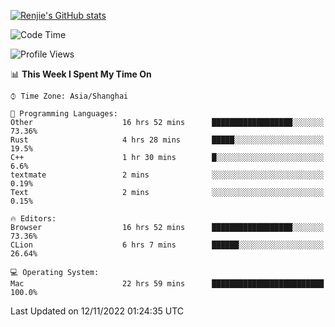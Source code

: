[![Renjie's GitHub stats](https://github-readme-stats.vercel.app/api?username=liurenjie1024&show_icons=true&theme=chartreuse-dark)](https://github.com/anuraghazra/github-readme-stats)

<!--START_SECTION:waka-->
![Code Time](http://img.shields.io/badge/Code%20Time-319%20hrs%2042%20mins-blue)

![Profile Views](http://img.shields.io/badge/Profile%20Views-27-blue)

📊 **This Week I Spent My Time On** 

```text
⌚︎ Time Zone: Asia/Shanghai

💬 Programming Languages: 
Other                    16 hrs 52 mins      ██████████████████░░░░░░░   73.36% 
Rust                     4 hrs 28 mins       █████░░░░░░░░░░░░░░░░░░░░   19.5% 
C++                      1 hr 30 mins        █░░░░░░░░░░░░░░░░░░░░░░░░   6.6% 
textmate                 2 mins              ░░░░░░░░░░░░░░░░░░░░░░░░░   0.19% 
Text                     2 mins              ░░░░░░░░░░░░░░░░░░░░░░░░░   0.15%

🔥 Editors: 
Browser                  16 hrs 52 mins      ██████████████████░░░░░░░   73.36% 
CLion                    6 hrs 7 mins        ██████░░░░░░░░░░░░░░░░░░░   26.64%

💻 Operating System: 
Mac                      22 hrs 59 mins      █████████████████████████   100.0%

```


 Last Updated on 12/11/2022 01:24:35 UTC
<!--END_SECTION:waka-->

